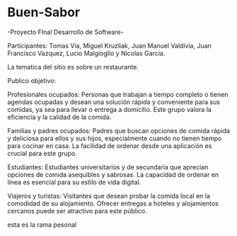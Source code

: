 # Buen-Sabor
-Proyecto FInal Desarrollo de Software-

Participantes: Tomas Via, Miguel Kruzliak, Juan Manuel Valdivia, Juan Francisco Vazquez, Lucio Malgioglio y Nicolas Garcia.

La tematica del sitio es sobre un restaurante.

Publico objetivo: 

Profesionales ocupados: Personas que trabajan a tiempo completo o tienen agendas ocupadas y desean una solución rápida y conveniente para sus comidas, ya sea para llevar o entrega a domicilio. Este grupo valora la eficiencia y la calidad de la comida.

Familias y padres ocupados: Padres que buscan opciones de comida rápida y deliciosa para ellos y sus hijos, especialmente cuando no tienen tiempo para cocinar en casa. La facilidad de ordenar desde una aplicación es crucial para este grupo.

Estudiantes: Estudiantes universitarios y de secundaria que aprecian opciones de comida asequibles y sabrosas. La capacidad de ordenar en línea es esencial para su estilo de vida digital.

Viajeros y turistas: Visitantes que desean probar la comida local en la comodidad de su alojamiento. Ofrecer entregas a hoteles y alojamientos cercanos puede ser atractivo para este público.


esta es la rama pesonal